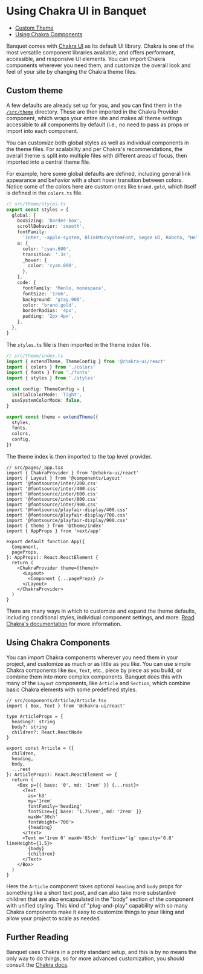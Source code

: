 # Using Chakra UI in Banquet

- [Custom Theme](#custom-theme)
- [Using Chakra Components](#using-chakra-components)

Banquet comes with [Chakra UI](https://chakra-ui.com/docs/) as its default UI library. Chakra is one of the most versatile component libraries available, and offers performant, accessible, and responsive UI elements. You can import Chakra components wherever you need them, and customize the overall look and feel of your site by changing the Chakra theme files.

## Custom theme

A few defaults are already set up for you, and you can find them in the [`/src/theme`](../src/theme/) directory. These are then imported in the Chakra Provider component, which wraps your entire site and makes all theme settings accessible to all components by default (i.e., no need to pass as props or import into each component.

You can customize both global styles as well as individual components in the theme files. For scalability and per Chakra's recommendations, the overall theme is split into multiple files with different areas of focus, then imported into a central theme file.

For example, here some global defaults are defined, including general link appearance and behavior with a short hover transition between colors. Notice some of the colors here are custom ones like `brand.gold`, which itself is defined in the `colors.ts` file.

```ts
// src/theme/styles.ts
export const styles = {
  global: {
    boxSizing: 'border-box',
    scrollBehavior: 'smooth',
    fontFamily:
      'Inter, -apple-system, BlinkMacSystemFont, Segoe UI, Roboto, "Helvetica Neue", Arial, sans-serif',
    a: {
      color: 'cyan.600',
      transition: '.3s',
      _hover: {
        color: 'cyan.800',
      },
    },
    code: {
      fontFamily: 'Menlo, monospace',
      fontSize: '1rem',
      background: 'gray.900',
      color: 'brand.gold',
      borderRadius: '4px',
      padding: '2px 4px',
    },
  },
}
```

The `styles.ts` file is then imported in the theme index file.

```ts
// src/theme/index.ts
import { extendTheme, ThemeConfig } from '@chakra-ui/react'
import { colors } from './colors'
import { fonts } from './fonts'
import { styles } from './styles'

const config: ThemeConfig = {
  initialColorMode: 'light',
  useSystemColorMode: false,
}

export const theme = extendTheme({
  styles,
  fonts,
  colors,
  config,
})
```

The theme index is then imported to the top level provider.

```tsx
// src/pages/_app.tsx
import { ChakraProvider } from '@chakra-ui/react'
import { Layout } from '@components/Layout'
import '@fontsource/inter/200.css'
import '@fontsource/inter/400.css'
import '@fontsource/inter/600.css'
import '@fontsource/inter/800.css'
import '@fontsource/inter/900.css'
import '@fontsource/playfair-display/400.css'
import '@fontsource/playfair-display/700.css'
import '@fontsource/playfair-display/900.css'
import { theme } from '@theme/index'
import { AppProps } from 'next/app'

export default function App({
  Component,
  pageProps,
}: AppProps): React.ReactElement {
  return (
    <ChakraProvider theme={theme}>
      <Layout>
        <Component {...pageProps} />
      </Layout>
    </ChakraProvider>
  )
}
```

There are many ways in which to customize and expand the theme defaults, including conditional styles, individual component settings, and more. [Read Chakra's documentation](https://chakra-ui.com/docs/theming/) for more information.

## Using Chakra Components

You can import Chakra components wherever you need them in your project, and customize as much or as little as you like. You can use simple Chakra components like `Box`, `Text`, etc., piece by piece as you build, or combine them into more complex components. Banquet does this with many of the `Layout` components, like `Article` and `Section`, which combine basic Chakra elements with some predefined styles.

```tsx
// src/components/Article/Article.tsx
import { Box, Text } from '@chakra-ui/react'

type ArticleProps = {
  heading?: string
  body?: string
  children?: React.ReactNode
}

export const Article = ({
  children,
  heading,
  body,
  ...rest
}: ArticleProps): React.ReactElement => {
  return (
    <Box p={{ base: '0', md: '1rem' }} {...rest}>
      <Text
        as='h3'
        my='1rem'
        fontFamily='heading'
        fontSize={{ base: '1.75rem', md: '2rem' }}
        maxW='30ch'
        fontWeight='700'>
        {heading}
      </Text>
      <Text m='1rem 0' maxW='65ch' fontSize='lg' opacity='0.8' lineHeight={1.5}>
        {body}
        {children}
      </Text>
    </Box>
  )
}
```

Here the `Article` component takes optional `heading` and `body` props for something like a short text post, and can also take more substantive children that are also encapsulated in the "body" section of the component with unified styling. This kind of "plug-and-play" capability with so many Chakra components make it easy to customize things to your liking and allow your project to scale as needed.

## Further Reading

Banquet uses Chakra in a pretty standard setup, and this is by no means the only way to do things, so for more advanced customization, you should consult the [Chakra docs](https://chakra-ui/docs).
